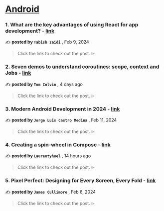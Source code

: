 
<h1><a href=https://medium.com/tag/android/recommended target="_blank" rel="noopener noreferrer">Android</a></h1>
<h3>1. What are the key advantages of using React for app development? - <a href=https://medium.com/@tabish_14839/what-are-the-key-advantages-of-using-react-for-app-development-ab5c0c070ab0?source=tag_recommended_feed---------0-84----------android----------bf50e653_44d1_4db9_b392_aa1a8ee10e65------- target="_blank" rel="noopener noreferrer">link</a></h3>

✍️ **posted by `Tabish zaidi`** <date> , Feb 9, 2024</date>

<blockquote>Click the link to check out the post. ⌲</blockquote>

<h3>2. Seven demos to understand coroutines:  scope, context and Jobs - <a href=https://medium.com/proandroiddev/seven-demos-to-understand-coroutines-scope-context-and-jobs-e40a5092e58a?source=tag_recommended_feed---------1-107----------android----------bf50e653_44d1_4db9_b392_aa1a8ee10e65------- target="_blank" rel="noopener noreferrer">link</a></h3>

✍️ **posted by `Tom Colvin`** <date> , 4 days ago</date>

<blockquote>Click the link to check out the post. ⌲</blockquote>

<h3>3. Modern Android Development in 2024 - <a href=https://medium.com/@devjorgecastro/modern-android-development-in-2024-b70f194938bd?source=tag_recommended_feed---------2-85----------android----------bf50e653_44d1_4db9_b392_aa1a8ee10e65------- target="_blank" rel="noopener noreferrer">link</a></h3>

✍️ **posted by `Jorge Luis Castro Medina`** <date> , Feb 11, 2024</date>

<blockquote>Click the link to check out the post. ⌲</blockquote>

<h3>4. Creating a spin-wheel in Compose - <a href=https://medium.com/voodoo-engineering/creating-a-spin-wheel-in-compose-b71d1b0c7b77?source=tag_recommended_feed---------3-84----------android----------bf50e653_44d1_4db9_b392_aa1a8ee10e65------- target="_blank" rel="noopener noreferrer">link</a></h3>

✍️ **posted by `Laurentyhuel`** <date> , 14 hours ago</date>

<blockquote>Click the link to check out the post. ⌲</blockquote>

<h3>5. Pixel Perfect: Designing for Every Screen, Every Fold - <a href=https://medium.com/gitconnected/pixel-perfect-designing-for-every-screen-every-fold-1f8ba91b40c0?source=tag_recommended_feed---------4-107----------android----------bf50e653_44d1_4db9_b392_aa1a8ee10e65------- target="_blank" rel="noopener noreferrer">link</a></h3>

✍️ **posted by `James Cullimore`** <date> , Feb 6, 2024</date>

<blockquote>Click the link to check out the post. ⌲</blockquote>

